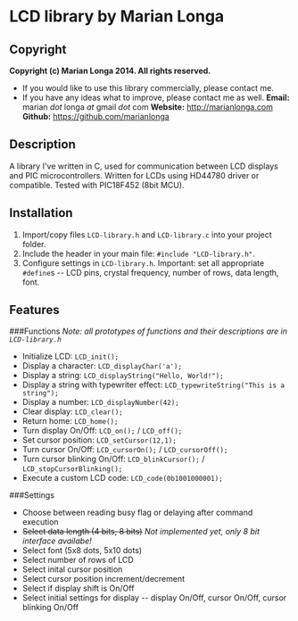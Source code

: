 LCD library by Marian Longa
===========================

Copyright
---------
**Copyright (c) Marian Longa 2014. All rights reserved.**
- If you would like to use this library commercially, please contact me.
- If you have any ideas what to improve, please contact me as well.
**Email:**   marian _dot_ longa _at_ gmail _dot_ com
**Website:** http://marianlonga.com
**Github:**  https://github.com/marianlonga

Description
-----------
A library I've written in C, used for communication between LCD displays and PIC microcontrollers. 
Written for LCDs using HD44780 driver or compatible. Tested with PIC18F452 (8bit MCU).

Installation
------------
1. Import/copy files `LCD-library.h` and `LCD-library.c` into your project folder.
2. Include the header in your main file: `#include "LCD-library.h"`.
3. Configure settings in `LCD-library.h`. Important: set all appropriate `#define`s -- LCD pins, crystal frequency, number of rows, data length, font.

Features
--------

###Functions
_Note: all prototypes of functions and their descriptions are in `LCD-library.h`_
- Initialize LCD: `LCD_init();`
- Display a character: `LCD_displayChar('a');`
- Display a string: `LCD_displayString("Hello, World!");`
- Display a string with typewriter effect: `LCD_typewriteString("This is a string");`
- Display a number: `LCD_displayNumber(42);`
- Clear display: `LCD_clear();`
- Return home: `LCD_home();`
- Turn display On/Off: `LCD_on();` / `LCD_off();`
- Set cursor position: `LCD_setCursor(12,1);`
- Turn cursor On/Off: `LCD_cursorOn();` / `LCD_cursorOff();`
- Turn cursor blinking On/Off: `LCD_blinkCursor();` / `LCD_stopCursorBlinking();`
- Execute a custom LCD code: `LCD_code(0b1001000001);`

###Settings
- Choose between reading busy flag or delaying after command execution
- ~~Select data length (4 bits, 8 bits)~~ _Not implemented yet, only 8 bit interface availabe!_
- Select font (5x8 dots, 5x10 dots)
- Select number of rows of LCD
- Select inital cursor position
- Select cursor position increment/decrement
- Select if display shift is On/Off
- Select initial settings for display -- display On/Off, cursor On/Off, cursor blinking On/Off